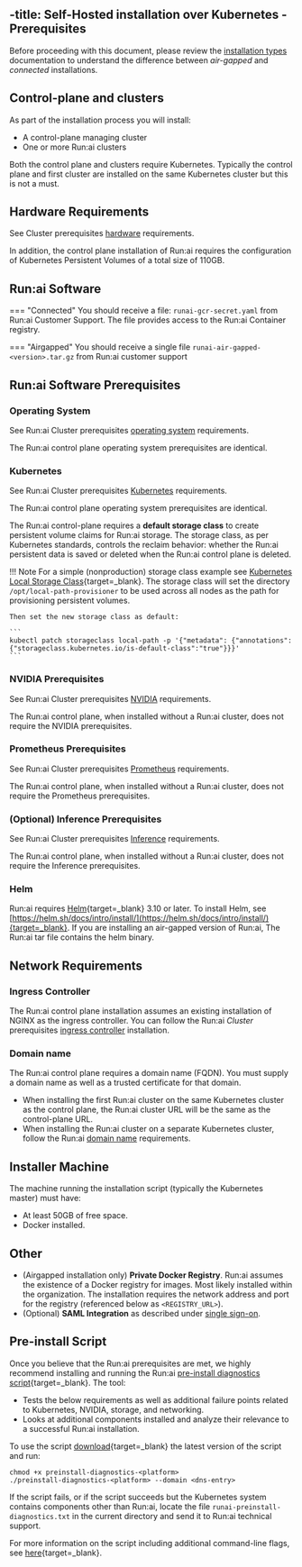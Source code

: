 -title: Self-Hosted installation over Kubernetes - Prerequisites
---

Before proceeding with this document, please review the [installation types](../../installation-types.md) documentation to understand the difference between _air-gapped_ and _connected_ installations. 


## Control-plane and clusters

As part of the installation process you will install:

* A control-plane managing cluster
* One or more Run:ai clusters

Both the control plane and clusters require Kubernetes. Typically the control plane and first cluster are installed on the same Kubernetes cluster but this is not a must. 

## Hardware Requirements

See Cluster prerequisites [hardware](../../cluster-setup/cluster-prerequisites.md#hardware-requirements) requirements.

In addition, the control plane installation of Run:ai requires the configuration of Kubernetes Persistent Volumes of a total size of 110GB. 

## Run:ai Software

=== "Connected"
    You should receive a file: `runai-gcr-secret.yaml` from Run:ai Customer Support. The file provides access to the Run:ai Container registry.

=== "Airgapped"
    You should receive a single file `runai-air-gapped-<version>.tar.gz` from Run:ai customer support

## Run:ai Software Prerequisites

### Operating System

See Run:ai Cluster prerequisites [operating system](../../cluster-setup/cluster-prerequisites.md#operating-system) requirements.

The Run:ai control plane operating system prerequisites are identical.

### Kubernetes

See Run:ai Cluster prerequisites [Kubernetes](../../cluster-setup/cluster-prerequisites.md#kubernetes) requirements.

The Run:ai control plane operating system prerequisites are identical.

The Run:ai control-plane requires a __default storage class__ to create persistent volume claims for Run:ai storage. The storage class, as per Kubernetes standards, controls the reclaim behavior: whether the Run:ai persistent data is saved or deleted when the Run:ai control plane is deleted. 


!!! Note
    For a simple (nonproduction) storage class example see [Kubernetes Local Storage Class](https://kubernetes.io/docs/concepts/storage/storage-classes/#local){target=_blank}. The storage class will set the directory `/opt/local-path-provisioner` to be used across all nodes as the path for provisioning persistent volumes.

    Then set the new storage class as default:

    ```
    kubectl patch storageclass local-path -p '{"metadata": {"annotations":{"storageclass.kubernetes.io/is-default-class":"true"}}}'
    ```

### NVIDIA Prerequisites

See Run:ai Cluster prerequisites [NVIDIA](../../cluster-setup/cluster-prerequisites.md#nvidia) requirements.

The Run:ai control plane, when installed without a Run:ai cluster, does not require the NVIDIA prerequisites.

### Prometheus Prerequisites

See Run:ai Cluster prerequisites [Prometheus](../../cluster-setup/cluster-prerequisites.md#prometheus) requirements.

The Run:ai control plane, when installed without a Run:ai cluster, does not require the Prometheus prerequisites. 

### (Optional) Inference Prerequisites 

See Run:ai Cluster prerequisites [Inference](../../cluster-setup/cluster-prerequisites.md#inference) requirements.

The Run:ai control plane, when installed without a Run:ai cluster, does not require the Inference prerequisites. 

### Helm

Run:ai requires [Helm](https://helm.sh/){target=_blank} 3.10 or later. To install Helm, see [https://helm.sh/docs/intro/install/](https://helm.sh/docs/intro/install/){target=_blank}. If you are installing an air-gapped version of Run:ai, The Run:ai tar file contains the helm binary. 


## Network Requirements

### Ingress Controller

The Run:ai control plane installation assumes an existing installation of NGINX as the ingress controller. You can follow the Run:ai _Cluster_ prerequisites [ingress controller](../../cluster-setup/cluster-prerequisites.md#ingress-controller) installation.

### Domain name

The Run:ai control plane requires a domain name (FQDN). You must supply a domain name as well as a trusted certificate for that domain. 

* When installing the first Run:ai cluster on the same Kubernetes cluster as the control plane, the Run:ai cluster URL will be the same as the control-plane URL.
* When installing the Run:ai cluster on a separate Kubernetes cluster, follow the Run:ai [domain name](../../cluster-setup/cluster-prerequisites.md#cluster-url) requirements. 

## Installer Machine

The machine running the installation script (typically the Kubernetes master) must have:

* At least 50GB of free space.
* Docker installed.

## Other

* (Airgapped installation only)  __Private Docker Registry__. Run:ai assumes the existence of a Docker registry for images. Most likely installed within the organization. The installation requires the network address and port for the registry (referenced below as `<REGISTRY_URL>`). 
* (Optional) __SAML Integration__ as described under [single sign-on](../../authentication/sso.md). 


## Pre-install Script

Once you believe that the Run:ai prerequisites are met, we highly recommend installing and running the Run:ai [pre-install diagnostics script](https://github.com/run-ai/preinstall-diagnostics){target=_blank}. The tool:

* Tests the below requirements as well as additional failure points related to Kubernetes, NVIDIA, storage, and networking.
* Looks at additional components installed and analyze their relevance to a successful Run:ai installation. 

To use the script [download](https://github.com/run-ai/preinstall-diagnostics/releases){target=_blank} the latest version of the script and run:

```
chmod +x preinstall-diagnostics-<platform>
./preinstall-diagnostics-<platform> --domain <dns-entry>
```

If the script fails, or if the script succeeds but the Kubernetes system contains components other than Run:ai, locate the file `runai-preinstall-diagnostics.txt` in the current directory and send it to Run:ai technical support. 

For more information on the script including additional command-line flags, see [here](https://github.com/run-ai/preinstall-diagnostics){target=_blank}.

